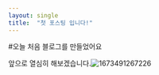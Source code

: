 ```yaml
---
layout: single
title:  "첫 포스팅 입니다!"
---
```

#오늘 처음 블로그를 만들었어요

앞으로 열심히 해보겠습니다.![1673491267226](/image/2023-01-10-first/1673491267226.png)
